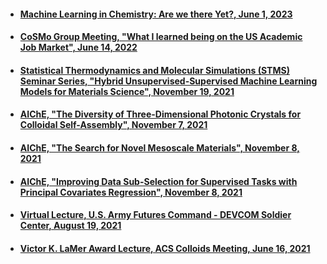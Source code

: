 * #### <a href="{{ site.baseurl }}assets/slides/2023-06-01-MolSSI.pdf" target="_blank">Machine Learning in Chemistry: Are we there Yet?, June 1, 2023</a>
* #### <a href="{{ site.baseurl }}assets/slides/2022-06-14-academic-jobs.pdf" target="_blank">CoSMo Group Meeting, "What I learned being on the US Academic Job Market", June 14, 2022</a>
* #### <a href="{{ site.baseurl }}assets/slides/2021-11-19_STMS.pdf" target="_blank">Statistical Thermodynamics and Molecular Simulations (STMS) Seminar Series, "Hybrid Unsupervised-Supervised Machine Learning Models for Materials Science", November 19, 2021</a>
* #### <a href="{{ site.baseurl }}/assets/slides/2021-11-07_AIChE_35i.pdf" target="_blank">AIChE, "The Diversity of Three-Dimensional Photonic Crystals for Colloidal Self-Assembly", November 7, 2021</a>
* #### <a href="{{ site.baseurl }}/assets/slides/2021-11-08_AIChE_127b.pdf" target="_blank">AIChE, "The Search for Novel Mesoscale Materials", November 8, 2021</a>
* #### <a href="{{ site.baseurl }}/assets/slides/2021-11-08_AIChE_203e.pdf" target="_blank">AIChE, "Improving Data Sub-Selection for Supervised Tasks with Principal Covariates Regression", November 8, 2021</a>
* #### <a href="{{ site.baseurl }}/assets/slides/2021-08-19-USArmy.pdf" target="_blank">Virtual Lecture, U.S. Army Futures Command - DEVCOM Soldier Center, August 19, 2021</a>
* #### <a href="{{ site.baseurl }}/assets/slides/2021-06-16_ACS_Colloids.pdf" target="_blank">Victor K. LaMer Award Lecture, ACS Colloids Meeting, June 16, 2021</a>
